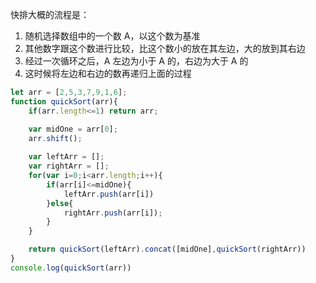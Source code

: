 快排大概的流程是：

1. 随机选择数组中的一个数 A，以这个数为基准
2. 其他数字跟这个数进行比较，比这个数小的放在其左边，大的放到其右边
3. 经过一次循环之后，A 左边为小于 A 的，右边为大于 A 的
4. 这时候将左边和右边的数再递归上面的过程

```javascript
let arr = [2,5,3,7,9,1,6];
function quickSort(arr){
    if(arr.length<=1) return arr;

    var midOne = arr[0];
    arr.shift();
    
    var leftArr = [];
    var rightArr = [];
    for(var i=0;i<arr.length;i++){
        if(arr[i]<=midOne){
            leftArr.push(arr[i])
        }else{
            rightArr.push(arr[i]);
        }
    }

    return quickSort(leftArr).concat([midOne],quickSort(rightArr))
}
console.log(quickSort(arr))

```